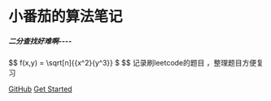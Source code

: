 # **小番茄的算法笔记**



##### 二分查找好难啊----
$$
f(x,y) = \sqrt[n]{{x^2}{y^3}} $
$$
记录刷leetcode的题目 ，整理题目方便复习



 [GitHub](https://github.com/qiujunlin) [Get Started](README.md)

